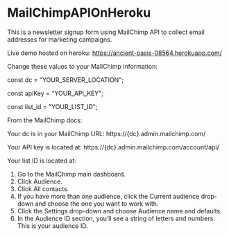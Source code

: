 # MailChimpAPIOnHeroku

This is a newsletter signup form using MailChimp API to collect email addresses for marketing campaigns.

Live demo hosted on heroku:
https://ancient-oasis-08564.herokuapp.com/

Change these values to your MailChimp information:

const dc = "YOUR_SERVER_LOCATION";

const apiKey = "YOUR_API_KEY";

const list_id = "YOUR_LIST_ID"; 

From the MailChimp docs:

Your dc is in your MailChimp URL:
https://{dc}.admin.mailchimp.com/

Your API key is located at:
https://{dc}.admin.mailchimp.com/account/api/

Your list ID is located at:
1) Go to the MailChimp main dashboard.
2) Click Audience.
3) Click All contacts.
4) If you have more than one audience, click the Current audience drop-down and choose the one you want to work with.
5) Click the Settings drop-down and choose Audience name and defaults.
6) In the Audience ID section, you’ll see a string of letters and numbers. This is your audience ID.
